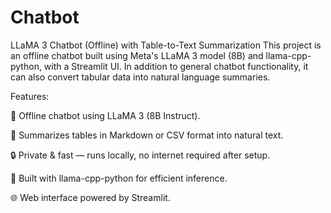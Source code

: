 # Chatbot
LLaMA 3 Chatbot (Offline) with Table-to-Text Summarization This project is an offline chatbot built using Meta's LLaMA 3 model (8B) and llama-cpp-python, with a Streamlit UI. In addition to general chatbot functionality, it can also convert tabular data into natural language summaries.

Features:

💬 Offline chatbot using LLaMA 3 (8B Instruct).

🧠 Summarizes tables in Markdown or CSV format into natural text.

🔒 Private & fast — runs locally, no internet required after setup.

🧊 Built with llama-cpp-python for efficient inference.

🌐 Web interface powered by Streamlit.

